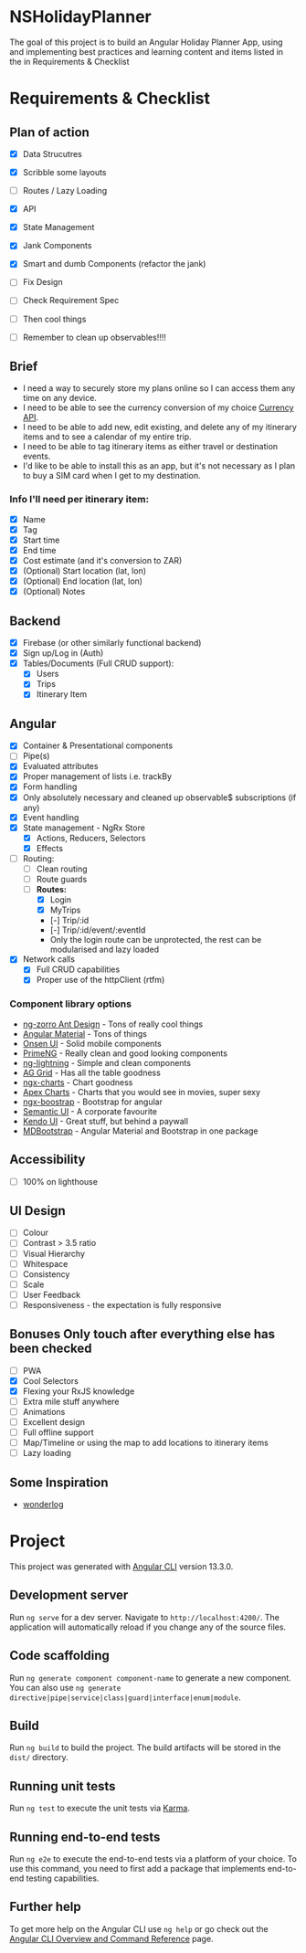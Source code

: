# NSHolidayPlanner

The goal of this project is to build an Angular Holiday Planner App, using and implementing best practices and learning content and items listed in the in Requirements & Checklist

# Requirements & Checklist

## Plan of action

- [x] Data Strucutres
- [x] Scribble some layouts
- [ ] Routes / Lazy Loading
- [x] API
- [x] State Management
- [x] Jank Components
- [x] Smart and dumb Components (refactor the jank)
- [ ] Fix Design
- [ ] Check Requirement Spec
- [ ] Then cool things

- [ ] Remember to clean up observables!!!!

## Brief

- I need a way to securely store my plans online so I can access them any time on any device.
- I need to be able to see the currency conversion of my choice [Currency API](https://api.currencyapi.com/v3/latest).
- I need to be able to add new, edit existing, and delete any of my itinerary items and to see a calendar of my entire trip.
- I need to be able to tag itinerary items as either travel or destination events.
- I'd like to be able to install this as an app, but it's not necessary as I plan to buy a SIM card when I get to my destination.

### Info I'll need per itinerary item:

- [x] Name
- [x] Tag
- [x] Start time
- [x] End time
- [x] Cost estimate (and it's conversion to ZAR)
- [x] (Optional) Start location (lat, lon)
- [x] (Optional) End location (lat, lon)
- [x] (Optional) Notes

## Backend

- [x] Firebase (or other similarly functional backend)
- [x] Sign up/Log in (Auth)
- [x] Tables/Documents (Full CRUD support):
  - [x] Users
  - [x] Trips
  - [x] Itinerary Item

## Angular

- [x] Container & Presentational components
- [ ] Pipe(s)
- [x] Evaluated attributes
- [x] Proper management of lists i.e. trackBy
- [x] Form handling
- [x] Only absolutely necessary and cleaned up observable$ subscriptions (if any)
- [x] Event handling
- [x] State management - NgRx Store
  - [x] Actions, Reducers, Selectors
  - [x] Effects
- [ ] Routing:
  - [ ] Clean routing
  - [ ] Route guards
  - [ ] **Routes:**
    - [x] Login
    - [x] MyTrips
    - [-] Trip/:id
    - [-] Trip/:id/event/:eventId
    - Only the login route can be unprotected, the rest can be modularised and lazy loaded
- [x] Network calls
  - [x] Full CRUD capabilities
  - [x] Proper use of the httpClient (rtfm)

### Component library options

- [ng-zorro Ant Design](https://ng.ant.design/docs/introduce/en) - Tons of really cool things
- [Angular Material](https://material.angular.io/) - Tons of things
- [Onsen UI](https://onsen.io/) - Solid mobile components
- [PrimeNG](https://www.primefaces.org/primeng/#/) - Really clean and good looking components
- [ng-lightning](https://ng-lightning.github.io/ng-lightning/#/) - Simple and clean components
- [AG Grid](https://www.ag-grid.com/) - Has all the table goodness
- [ngx-charts](https://swimlane.gitbook.io/ngx-charts/) - Chart goodness
- [Apex Charts](https://apexcharts.com/) - Charts that you would see in movies, super sexy
- [ngx-boostrap](https://valor-software.com/ngx-bootstrap/#/) - Bootstrap for angular
- [Semantic UI](https://semantic-ui.com/) - A corporate favourite
- [Kendo UI](https://www.telerik.com/kendo-ui) - Great stuff, but behind a paywall
- [MDBootstrap](https://mdbootstrap.com/docs/b5/angular/) - Angular Material and Bootstrap in one package

## Accessibility

- [ ] 100% on lighthouse

## UI Design

- [ ] Colour
- [ ] Contrast > 3.5 ratio
- [ ] Visual Hierarchy
- [ ] Whitespace
- [ ] Consistency
- [ ] Scale
- [ ] User Feedback
- [ ] Responsiveness - the expectation is fully responsive

## Bonuses **Only touch after everything else has been checked**

- [ ] PWA
- [x] Cool Selectors
- [x] Flexing your RxJS knowledge
- [ ] Extra mile stuff anywhere
- [ ] Animations
- [ ] Excellent design
- [ ] Full offline support
- [ ] Map/Timeline or using the map to add locations to itinerary items
- [ ] Lazy loading

## Some Inspiration

- [wonderlog](https://wanderlog.com/)

# Project

This project was generated with [Angular CLI](https://github.com/angular/angular-cli) version 13.3.0.

## Development server

Run `ng serve` for a dev server. Navigate to `http://localhost:4200/`. The application will automatically reload if you change any of the source files.

## Code scaffolding

Run `ng generate component component-name` to generate a new component. You can also use `ng generate directive|pipe|service|class|guard|interface|enum|module`.

## Build

Run `ng build` to build the project. The build artifacts will be stored in the `dist/` directory.

## Running unit tests

Run `ng test` to execute the unit tests via [Karma](https://karma-runner.github.io).

## Running end-to-end tests

Run `ng e2e` to execute the end-to-end tests via a platform of your choice. To use this command, you need to first add a package that implements end-to-end testing capabilities.

## Further help

To get more help on the Angular CLI use `ng help` or go check out the [Angular CLI Overview and Command Reference](https://angular.io/cli) page.
